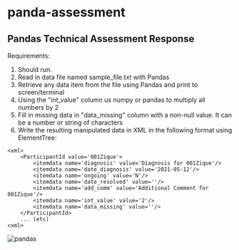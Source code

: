 # panda-assessment

## Pandas Technical Assessment Response
Requirements:
1. Should run.
2. Read in data file named sample_file.txt with Pandas
3. Retrieve any data item from the file using Pandas and print to screen/terminal
4. Using the "int_value" column us numpy or pandas to multiply all numbers by 2
5. Fill in missing data in "data_missing" column with a non-null value. It can be a number or string of characters
6. Write the resulting manipulated data in XML in the following format using ElementTree:
```
<xml>
    <ParticipantId value='001Zique'>
        <itemdata name='diagnosis' value='Diagnosis for 001Zique'/>
        <itemdata name='date_diagnosis' value='2021-05-12'/>
        <itemdata name='ongoing' value='N'/>
        <itemdata name='date_resolved' value=''/>
        <itemdata name='add_comm' value='Additional Comment for 001Zique'/>
        <itemdata name='int_value' value='2'/>
        <itemdata name='data_missing' value=''/>
    </ParticipantId>
    ... (etc)
<xml>
```

![pandas](http://wdy.h-cdn.co/assets/16/05/768x576/sd-aspect-1454612525-baby-pandas.jpg)
